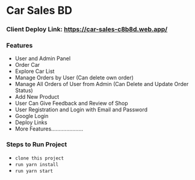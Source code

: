 # Car Sales BD
### Client Deploy Link:  https://car-sales-c8b8d.web.app/
### Features
* User and Admin Panel
* Order Car
* Explore Car List
* Manage Orders by User (Can delete own order)
* Manage All Orders of User from Admin (Can Delete and Update Order Status)
* Add New Product
* User Can Give Feedback and Review of Shop
* User Registration and Login with Email and Password
* Google Login
* Deploy Links
* More Features.....................

### Steps to Run Project

* `clone this project`
* `run yarn install`
* `run yarn start`